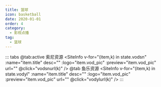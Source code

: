 ```yaml
---
title: 篮球
icon: basketball
date: 2020-01-01
order: 4
category:
  - 影视点播
tag:
  - 篮球
---
```


<ArtPlayer :src="state.src" :config="hlsConfig(state.PlayList)" />

::: tabs
@tab:active 索尼资源
<SiteInfo v-for="(item,k) in state.vodsn" :name="item.title" desc="" :logo="item.vod_pic"
:preview="item.vod_pic" url="" @click="vodsnurl(k)" />
@tab 鱼乐资源
<SiteInfo v-for="(item,k) in state.vodyl" :name="item.title" desc="" :logo="item.vod_pic"
:preview="item.vod_pic" url="" @click="vodylurl(k)" />
:::

<script setup>
  import { vod } from 'db'
  import { hlsConfig } from 'cps/artConst'
  import { useStorage } from '@vueuse/core'
  import { onMounted, nextTick, onDeactivated } from "vue";
  
  const state = useStorage(
    "vod-lanqiu",
    {
      src:"",
      vodsn: [],
      vodyl: [],
      PlayList: []
    }
  )
  
  onMounted(() => {
    nextTick(async () => {
      const suonizy = await vod.find({ "name": "snzy-49" })
      const ylzy = await vod.find({ "name": "ylzy-49" })
      state.value.vodsn = suonizy.data
      state.value.vodyl = ylzy.data
      vodsnurl(0)
    })
  });
   const vodsnurl = (key) => {
    const { vodsn } = state.value
    state.value.PlayList =vodsn
    state.value.src = vodsn[key].url
  }
  const vodylurl = (key) => {
    const { vodyl } = state.value
    state.value.PlayList =vodyl
    state.value.src = vodyl[key].url
  }
</script>
